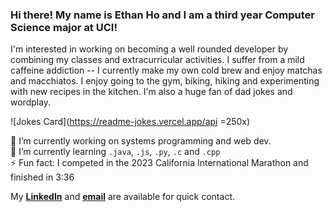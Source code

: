 ### Hi there! My name is Ethan Ho and I am a third year Computer Science major at UCI!

I'm interested in working on becoming a well rounded developer by combining my classes and extracurricular activities.
I suffer from a mild caffeine addiction -- I currently make my own cold brew and enjoy matchas and macchiatos.
I enjoy going to the gym, biking, hiking and experimenting with new recipes in the kitchen.
I'm also a huge fan of dad jokes and wordplay.

![Jokes Card](https://readme-jokes.vercel.app/api =250x)
<!-- not sure why but the jokes card is tiny now -->
🔭 I’m currently working on systems programming and web dev.  
🌱 I’m currently learning `.java`, `.js`, `.py`, `.c` and `.cpp`  
⚡ Fun fact: I competed in the 2023 California International Marathon and finished in 3:36

My [**LinkedIn**](https://www.linkedin.com/in/h0ethan04/) and [**email**](mailto:hoea2@uci.edu) are available for quick contact.

<!-- ![visitors](https://visitor-badge.glitch.me/badge?page_id=h0ethan04&left_color=green&right_color=red) -->
                
<!--
**h0ethan04/h0ethan04** is a ✨ _special_ ✨ repository because its `README.md` (this file) appears on your GitHub profile.

Here are some ideas to get you started:

- 🔭 I’m currently working on ...
- 🌱 I’m currently learning ...
- 👯 I’m looking to collaborate on ...
- 🤔 I’m looking for help with ...
- 💬 Ask me about ...
- 📫 How to reach me: ...
- 😄 Pronouns: ...
- ⚡ Fun fact: ...
-->
